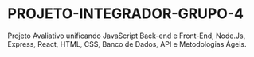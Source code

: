 # PROJETO-INTEGRADOR-GRUPO-4
Projeto Avaliativo unificando JavaScript Back-end e Front-End, Node.Js, Express, React, HTML, CSS, Banco de Dados, API e Metodologias Ágeis. 

